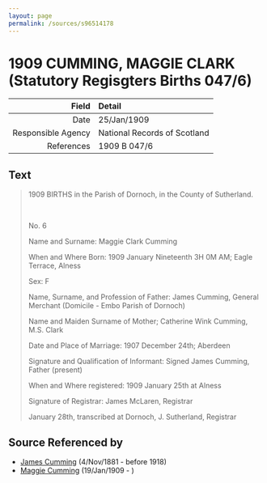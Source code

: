 ```yaml
---
layout: page
permalink: /sources/s96514178
---
```


# 1909 CUMMING, MAGGIE CLARK (Statutory Regisgters Births 047/6)

Field | Detail
---:|:---
Date | 25/Jan/1909
Responsible Agency | National Records of Scotland
References | 1909 B 047/6

## Text

> 1909 BIRTHS in the Parish of Dornoch, in the County of Sutherland.
>
> <br/>
>
> No. 6
>
> Name and Surname: Maggie Clark Cumming
>
> When and Where Born: 1909 January Nineteenth 3H 0M AM; Eagle Terrace, Alness
>
> Sex: F
>
> Name, Surname, and Profession of Father: James Cumming, General Merchant (Domicile - Embo Parish of Dornoch)
>
> Name and Maiden Surname of Mother; Catherine Wink Cumming, M.S. Clark
>
> Date and Place of Marriage: 1907 December 24th; Aberdeen
>
> Signature and Qualification of Informant: Signed James Cumming, Father (present)
>
> When and Where registered: 1909 January 25th at Alness
>
> Signature of Registrar: James McLaren, Registrar
>
> January 28th, transcribed at Dornoch, J. Sutherland, Registrar
>

## Source Referenced by

* [James Cumming](../people/@64418166@-james-cumming-b1881-11-4-d1918.md) (4/Nov/1881 - before 1918)
* [Maggie Cumming](../people/@86945960@-maggie-cumming-b1909-1-19-d.md) (19/Jan/1909 - )
